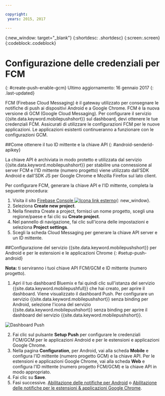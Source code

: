 ```yaml
---

copyright:
 years: 2015, 2017

---
```


{:new_window: target="_blank"}
{:shortdesc: .shortdesc}
{:screen:.screen}
{:codeblock:.codeblock}

# Configurazione delle credenziali per FCM
{: #create-push-enable-gcm}
Ultimo aggiornamento: 16 gennaio 2017
{: .last-updated}

FCM (Firebase Cloud Messaging) è il gateway utilizzato per consegnare le notifiche di push ai dispositivi Android e a Google Chrome. FCM è la nuova versione di GCM (Google Cloud Messaging). Per configurare il servizio {{site.data.keyword.mobilepushshort}} sul dashboard, devi ottenere le tue credenziali FCM. Assicurati di utilizzare le configurazioni FCM per le nuove applicazioni. Le applicazioni esistenti continueranno a funzionare con le configurazioni GCM.

##Come ottenere il tuo ID mittente e la chiave API
{: #android-senderid-apikey}

La chiave API è archiviata in modo protetto e utilizzata dal servizio {{site.data.keyword.mobilepushshort}} per stabilire una connessione al server FCM e l'ID mittente (numero progetto) viene utilizzato dall'SDK Android e dall'SDK JS per Google Chrome e Mozilla Firefox sul lato client. 

Per configurare FCM, generare la chiave API e l'ID mittente, completa la seguente procedura:

1. Visita il sito [Firebase Console ![Icona link esterno](../../icons/launch-glyph.svg "Icona link esterno")](https://console.firebase.google.com/?pli=1){: new_window}.
2. Seleziona **Create new project**. 
3. Nella finestra Create a project, fornisci un nome progetto, scegli una regione/paese e fai clic su **Create project**.
3. Nel pannello di navigazione, fai clic sull'icona delle impostazioni e seleziona **Project settings**.
4. Scegli la scheda Cloud Messaging per generare la chiave API server e un ID mittente.

##Configurazione del servizio {{site.data.keyword.mobilepushshort}} per Android e per le estensioni e le applicazioni Chrome
{: #setup-push-android}

**Nota:** ti serviranno i tuoi chiave API FCM/GCM e ID mittente (numero progetto).

1. Apri il tuo dashboard Bluemix e fai quindi clic sull'istanza del servizio {{site.data.keyword.mobilepushfull}} che hai creato, per aprire il dashboard. Viene visualizzato il dashboard Push. Per configurare un servizio {{site.data.keyword.mobilepushshort}} senza binding per Android, selezione l'icona del servizio {{site.data.keyword.mobilepushshort}} senza binding per aprire il dashboard del servizio {{site.data.keyword.mobilepushshort}}. 

![Dashboard Push](images/push_unbound.jpg)

2. Fai clic sul pulsante **Setup Push** per configurare le credenziali FCM/GCM per le applicazioni Android e per le estensioni e applicazioni Google Chrome.
3. Nella pagina **Configuration**, per Android, vai alla scheda **Mobile** e configura l'ID mittente (numero progetto GCM) e la chiave API. Per le estensioni e applicazioni Google Chrome, vai alla scheda **Web** e configura l'ID mittente (numero progetto FCM/GCM) e la chiave API in modo appropriato.
4. Fai clic su **Save**.
5. Fasi successive. [Abilitazione delle notifiche per Android](c_enable_push.html) o [Abilitazione delle notifiche per le estensioni & applicazioni Google Chrome](c_enable_push.html).


